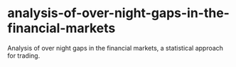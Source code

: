# analysis-of-over-night-gaps-in-the-financial-markets
Analysis of over night gaps in the financial markets, a statistical approach for trading.
